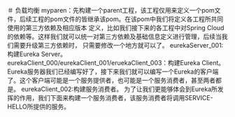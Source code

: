 ＃ 负载均衡
myparen：先构建一个parent工程，该工程仅用来定义一个pom文件，后续工程的pom文件的皆继承该pom。在该pom中我们将定义各工程所共同使用的第三方依赖及相应版本
         定义，比如我们接下来的各工程中对Spring Cloud的依赖等。这样我们就可以统一对第三方依赖及基础信息定义进行管理，后续当我们需要升级第三方依赖时，
         只需要修改一个地方就可以了。
eurekaServer_001:构建Eureka Server。
eurekaClient_000/eurekaClient_001/eruekaClient_003：构建Eureka Client。
         Eureka服务器我们已经编写好了，接下来我们就可以编写一个Eureka的客户端了。这个客户端可能是一个服务提供者，也可能是一个服务消费者，甚至两者都是。
eurekaClient_002:构建服务消费者。 
         为了让我们更能够体会到Eureka所发挥的作用，我们下面来构建一个服务消费者，该服务消费者将调用SERVICE-HELLO所提供的服务。
